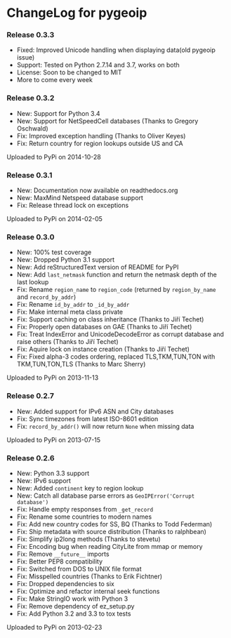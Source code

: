 # ChangeLog for pygeoip

### Release 0.3.3
* Fixed: Improved Unicode handling when displaying data(old pygeoip issue)
* Support: Tested on Python 2.7.14 and 3.7, works on both
* License: Soon to be changed to MIT
* More to come every week

### Release 0.3.2

* New: Support for Python 3.4
* New: Support for NetSpeedCell databases (Thanks to Gregory Oschwald)
* Fix: Improved exception handling (Thanks to Oliver Keyes)
* Fix: Return country for region lookups outside US and CA

Uploaded to PyPi on 2014-10-28

### Release 0.3.1

* New: Documentation now available on readthedocs.org
* New: MaxMind Netspeed database support
* Fix: Release thread lock on exceptions

Uploaded to PyPi on 2014-02-05

### Release 0.3.0

* New: 100% test coverage
* New: Dropped Python 3.1 support
* New: Add reStructuredText version of README for PyPI
* New: Add `last_netmask` function and return the netmask depth of the last lookup
* Fix: Rename `region_name` to `region_code` (returned by `region_by_name` and `record_by_addr`)
* Fix: Rename `id_by_addr` to `_id_by_addr`
* Fix: Make internal meta class private
* Fix: Support caching on class inheritance (Thanks to Jiří Techet)
* Fix: Properly open databases on GAE (Thanks to Jiří Techet)
* Fix: Treat IndexError and UnicodeDecodeError as corrupt database and raise others (Thanks to Jiří Techet)
* Fix: Aquire lock on instance creation (Thanks to Jiří Techet)
* Fix: Fixed alpha-3 codes ordering, replaced TLS,TKM,TUN,TON with TKM,TUN,TON,TLS (Thanks to Marc Sherry)

Uploaded to PyPi on 2013-11-13

### Release 0.2.7

* New: Added support for IPv6 ASN and City databases
* Fix: Sync timezones from latest ISO-8601 edition
* Fix: `record_by_addr()` will now return `None` when missing data

Uploaded to PyPi on 2013-07-15

### Release 0.2.6

* New: Python 3.3 support
* New: IPv6 support
* New: Added `continent` key to region lookup
* New: Catch all database parse errors as `GeoIPError('Corrupt database')`
* Fix: Handle empty responses from `_get_record`
* Fix: Rename some countries to modern names
* Fix: Add new country codes for SS, BQ (Thanks to Todd Federman)
* Fix: Ship metadata with source distribution (Thanks to ralphbean)
* Fix: Simplify ip2long methods (Thanks to stevetu)
* Fix: Encoding bug when reading CityLite from mmap or memory
* Fix: Remove `__future__` imports
* Fix: Better PEP8 compatibility
* Fix: Switched from DOS to UNIX file format
* Fix: Misspelled countries (Thanks to Erik Fichtner)
* Fix: Dropped dependencies to six
* Fix: Optimize and refactor internal seek functions
* Fix: Make StringIO work with Python 3
* Fix: Remove dependency of ez_setup.py
* Fix: Add Python 3.2 and 3.3 to tox tests

Uploaded to PyPi on 2013-02-23
